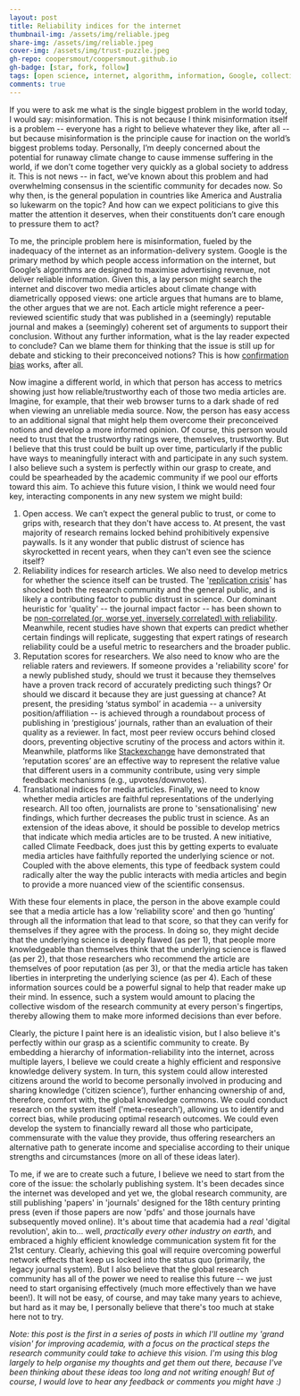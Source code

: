 ```yaml
---
layout: post
title: Reliability indices for the internet
thumbnail-img: /assets/img/reliable.jpeg
share-img: /assets/img/reliable.jpeg
cover-img: /assets/img/trust-puzzle.jpeg
gh-repo: coopersmout/coopersmout.github.io
gh-badge: [star, fork, follow]
tags: [open science, internet, algorithm, information, Google, collective action, academia, research, replication crisis, reliability]
comments: true
---
```


If you were to ask me what is the single biggest problem in the world today, I would say: misinformation. This is not because I think misinformation itself is a problem -- everyone has a right to believe whatever they like, after all -- but because misinformation is the principle cause for inaction on the world’s biggest problems today. Personally, I’m deeply concerned about the potential for runaway climate change to cause immense suffering in the world, if we don’t come together very quickly as a global society to address it. This is not news -- in fact, we’ve known about this problem and had overwhelming consensus in the scientific community for decades now. So why then, is the general population in countries like America and Australia so lukewarm on the topic? And how can we expect politicians to give this matter the attention it deserves, when their constituents don’t care enough to pressure them to act? 

To me, the principle problem here is misinformation, fueled by the inadequacy of the internet as an information-delivery system. Google is the primary method by which people access information on the internet, but Google’s algorithms are designed to maximise advertising revenue, not deliver reliable information. Given this, a lay person might search the internet and discover two media articles about climate change with diametrically opposed views: one article argues that humans are to blame, the other argues that we are not. Each article might reference a peer-reviewed scientific study that was published in a (seemingly) reputable journal and makes a (seemingly) coherent set of arguments to support their conclusion. Without any further information, what is the lay reader expected to conclude? Can we blame them for thinking that the issue is still up for debate and sticking to their preconceived notions? This is how [confirmation bias](https://en.wikipedia.org/wiki/Confirmation_bias) works, after all.

Now imagine a different world, in which that person has access to metrics showing just how reliable/trustworthy each of those two media articles are. Imagine, for example, that their web browser turns to a dark shade of red when viewing an unreliable media source. Now, the person has easy access to an additional signal that might help them overcome their preconceived notions and develop a more informed opinion. Of course, this person would need to trust that the trustworthy ratings were, themselves, trustworthy. But I believe that this trust could be built up over time, particularly if the public have ways to meaningfully interact with and participate in any such system. I also believe such a system is perfectly within our grasp to create, and could be spearheaded by the academic community if we pool our efforts toward this aim. To achieve this future vision, I think we would need four key, interacting components in any new system we might build:

1. Open access. We can’t expect the general public to trust, or come to grips with, research that they don't have access to. At present, the vast majority of research remains locked behind prohibitively expensive paywalls. Is it any wonder that public distrust of science has skyrocketted in recent years, when they can't even see the science itself?
2. Reliability indices for research articles. We also need to develop metrics for whether the science itself can be trusted. The '[replication crisis](https://en.wikipedia.org/wiki/Replication_crisis)' has shocked both the research community and the general public, and is likely a contributing factor to public distrust in science. Our dominant heuristic for 'quality' -- the journal impact factor -- has been shown to be [non-correlated (or, worse yet, inversely correlated) with reliability](https://doi.org/10.1371/journal.pbio.3000117). Meanwhile, recent studies have shown that experts can predict whether certain findings will replicate, suggesting that expert ratings of research reliability could be a useful metric to researchers and the broader public. 
3. Reputation scores for researchers. We also need to know who are the reliable raters and reviewers. If someone provides a 'reliability score' for a newly published study, should we trust it because they themselves have a proven track record of accurately predicting such things? Or should we discard it because they are just guessing at chance? At present, the presiding ‘status symbol’ in academia -- a university position/affiliation -- is achieved through a roundabout process of publishing in ‘prestigious’ journals, rather than an evaluation of their quality as a reviewer. In fact, most peer review occurs behind closed doors, preventing objective scrutiny of the process and actors within it. Meanwhile, platforms like [Stackexchange](https://stackoverflow.com/help/whats-reputation) have demonstrated that ‘reputation scores’ are an effective way to represent the relative value that different users in a community contribute, using very simple feedback mechanisms (e.g., upvotes/downvotes).
4. Translational indices for media articles. Finally, we need to know whether media articles are faithful representations of the underlying research. All too often, journalists are prone to 'sensationalising' new findings, which further decreases the public trust in science. As an extension of the ideas above, it should be possible to develop metrics that indicate which media articles are to be trusted. A new initiative, called Climate Feedback, does just this by getting experts to evaluate media articles have faithfully reported the underlying science or not. Coupled with the above elements, this type of feedback system could radically alter the way the public interacts with media articles and begin to provide a more nuanced view of the scientific consensus.

With these four elements in place, the person in the above example could see that a media article has a low 'reliability score' and then go ‘hunting’ through all the information that lead to that score, so that they can verify for themselves if they agree with the process. In doing so, they might decide that the underlying science is deeply flawed (as per 1), that people more knowledgeable than themselves think that the underlying science is flawed (as per 2), that those researchers who recommend the article are themselves of poor reputation (as per 3), or that the media article has taken liberties in interpreting the underlying science (as per 4). Each of these information sources could be a powerful signal to help that reader make up their mind. In essence, such a system would amount to placing the collective wisdom of the research community at every person's fingertips, thereby allowing them to make more informed decisions than ever before. 

Clearly, the picture I paint here is an idealistic vision, but I also believe it's perfectly within our grasp as a scientific community to create. By embedding a hierarchy of information-reliability into the internet, across multiple layers, I believe we could create a highly efficient and responsive knowledge delivery system. In turn, this system could allow interested citizens around the world to become personally involved in producing and sharing knowledge (‘citizen science’), further enhancing ownership of and, therefore, comfort with, the global knowledge commons. We could conduct research on the system itself ('meta-research'), allowing us to identify and correct bias, while producing optimal research outcomes. We could even develop the system to financially reward all those who participate, commensurate with the value they provide, thus offering researchers an alternative path to generate income and specialise according to their unique strengths and circumstances (more on all of these ideas later).

To me, if we are to create such a future, I believe we need to start from the core of the issue: the scholarly publishing system. It's been decades since the internet was developed and yet we, the global research community, are still publishing 'papers' in 'journals' designed for the 18th century printing press (even if those papers are now 'pdfs' and those journals have subsequently moved online). It's about time that academia had a _real_ 'digital revolution', akin to... well, _practically every other industry on earth_, and embraced a highly efficient knowledge communication system fit for the 21st century. Clearly, achieving this goal will require overcoming powerful network effects that keep us locked into the status quo (primarily, the legacy journal system). But I also believe that the global research community has all of the power we need to realise this future -- we just need to start organising effectively (much more effectively than we have been!). It will not be easy, of course, and may take many years to achieve, but hard as it may be, I personally believe that there's too much at stake here not to try. 

*Note: this post is the first in a series of posts in which I'll outline my 'grand vision' for improving academia, with a focus on the practical steps the research community could take to achieve this vision. I'm using this blog largely to help organise my thoughts and get them out there, because I've been thinking about these ideas too long and not writing enough! But of course, I would love to hear any feedback or comments you might have :)*


